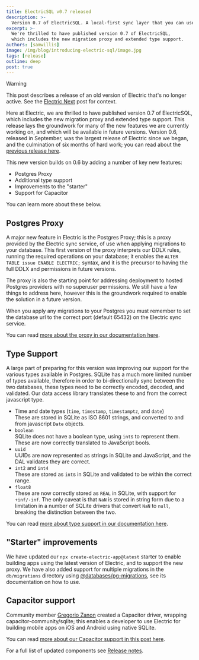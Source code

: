 ```yaml
---
title: ElectricSQL v0.7 released
description: >-
  Version 0.7 of ElectricSQL. A local-first sync layer that you can use to build reactive, realtime, offline-capable apps directly on Postgres with your existing data model.
excerpt: >-
  We're thrilled to have published version 0.7 of ElectricSQL,
  which includes the new migration proxy and extended type support.
authors: [samwillis]
image: /img/blog/introducing-electric-sql/image.jpg
tags: [release]
outline: deep
post: true
---
```


> [!WARNING]
> This post describes a release of an old version of Electric that's no longer active. See the [Electric Next](/blog/2024/07/17/electric-next) post for context.

Here at Electric, we are thrilled to have published version 0.7 of ElectricSQL, which includes the new migration proxy and extended type support. This release lays the groundwork for many of the new features we are currently working on, and which will be available in future versions. Version 0.6, released in September, was the largest release of Electric since we began, and the culmination of six months of hard work; you can read about the [previous release here](/blog/2023/09/20/introducing-electricsql-v0.6).

This new version builds on 0.6 by adding a number of key new features:

- Postgres Proxy
- Additional type support
- Improvements to the "starter"
- Support for Capacitor

You can learn more about these below.

## Postgres Proxy

A major new feature in Electric is the Postgres Proxy; this is a proxy provided by the Electric sync service, of use when applying migrations to your database. This first version of the proxy interprets our DDLX rules, running the required operations on your database; it enables the `ALTER TABLE issue ENABLE ELECTRIC;` syntax, and it is the precursor to having the full DDLX and permissions in future versions.

The proxy is also the starting point for addressing deployment to hosted Postgres providers with no superuser permissions. We still have a few things to address here, however this is the groundwork required to enable the solution in a future version.

When you apply any migrations to your Postgres you must remember to set the database url to the correct port (default 65432) on the Electric sync service.

You can read [more about the proxy in our documentation here](https://legacy.electric-sql.com/docs/usage/data-modelling/migrations#migration-proxy).

## Type Support

A large part of preparing for this version was improving our support for the various types available in Postgres. SQLite has a much more limited number of types available, therefore in order to bi-directionally sync between the two databases, these types need to be correctly encoded, decoded, and validated. Our data access library translates these to and from the correct javascript type.

- Time and date types (`time`, `timestamp`, `timestamptz`, and `date`)<br />
  These are stored in SQLite as ISO 8601 strings, and converted to and from javascript `Date` objects.
- `boolean`<br />
  SQLite does not have a boolean type, using `int`s to represent them. These are now correctly translated to JavaScript bools.
- `uuid`<br />
  UUIDs are now represented as strings in SQLite and JavaScript, and the DAL validates they are correct.
- `int2` and `int4`<br />
  These are stored as `int`s in SQLite and validated to be within the correct range.
- `float8`<br />
  These are now correctly stored as `REAL` in SQLite, with support for `+inf/-inf`. The only caveat is that `NaN` is stored in string form due to a limitation in a number of SQLite drivers that convert `NaN` to `null`, breaking the distinction between the two.

You can read [more about type support in our documentation here](https://legacy.electric-sql.com/docs/usage/data-modelling/types).

## "Starter" improvements

We have updated our `npx create-electric-app@latest` starter to enable building apps using the latest version of Electric, and to support the new proxy. We have also added support for multiple migrations in the `db/migrations` directory using [@databases/pg-migrations](https://www.atdatabases.org/docs/pg-migrations), see its documentation on how to use.

## Capacitor support

Community member [Gregorio Zanon](https://twitter.com/realgregzo) created a Capacitor driver, wrapping capacitor-community/sqlite; this enables a developer to use Electric for building mobile apps on iOS and Android using native SQLite.

You can read [more about our Capacitor support in this post here](/blog/2023/11/02/using-electricsql-with-the-ionic-framework-and-capacitor).

For a full list of updated components see [Release notes](https://legacy.electric-sql.com/docs/reference/release_notes#2023-11-02---v07).
